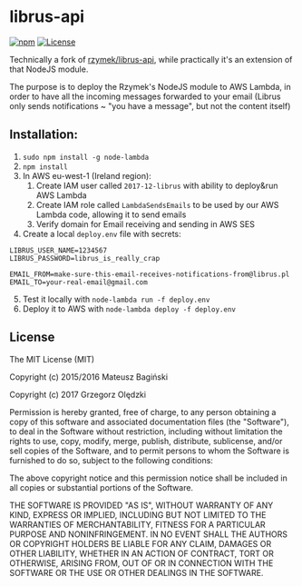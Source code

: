 # librus-api
[![npm](https://img.shields.io/npm/v/librus-api.svg?style=flat)](https://www.npmjs.com/package/librus-api)
[![License](https://img.shields.io/badge/license-MIT-green.svg?style=flat)](http://opensource.org/licenses/MIT)

Technically a fork of
[rzymek/librus-api](https://github.com/rzymek/librus-api), while practically
it's an extension of that NodeJS module.

The purpose is to deploy the Rzymek's NodeJS module to AWS Lambda, in order
to have all the incoming messages forwarded to your email (Librus only sends
notifications ~ "you have a message", but not the content itself)

## Installation:

1. `sudo npm install -g node-lambda`
2. `npm install`
3. In AWS eu-west-1 (Ireland region):
	1. Create IAM user called `2017-12-librus` with ability to deploy&run AWS Lambda
	2. Create IAM role called `LambdaSendsEmails` to be used by our AWS Lambda
		code, allowing it to send emails
	3. Verify domain for Email receiving and sending in AWS SES
4. Create a local `deploy.env` file with secrets:
```
LIBRUS_USER_NAME=1234567
LIBRUS_PASSWORD=librus_is_really_crap

EMAIL_FROM=make-sure-this-email-receives-notifications-from@librus.pl
EMAIL_TO=your-real-email@gmail.com
```
5. Test it locally with `node-lambda run -f deploy.env`
6. Deploy it to AWS with `node-lambda deploy -f deploy.env`

## License
The MIT License (MIT)

Copyright (c) 2015/2016 Mateusz Bagiński

Copyright (c) 2017 Grzegorz Olędzki



Permission is hereby granted, free of charge, to any person obtaining a copy of this software and associated documentation files (the "Software"), to deal in the Software without restriction, including without limitation the rights to use, copy, modify, merge, publish, distribute, sublicense, and/or sell copies of the Software, and to permit persons to whom the Software is furnished to do so, subject to the following conditions:

The above copyright notice and this permission notice shall be included in all copies or substantial portions of the Software.

THE SOFTWARE IS PROVIDED "AS IS", WITHOUT WARRANTY OF ANY KIND, EXPRESS OR IMPLIED, INCLUDING BUT NOT LIMITED TO THE WARRANTIES OF MERCHANTABILITY, FITNESS FOR A PARTICULAR PURPOSE AND NONINFRINGEMENT. IN NO EVENT SHALL THE AUTHORS OR COPYRIGHT HOLDERS BE LIABLE FOR ANY CLAIM, DAMAGES OR OTHER LIABILITY, WHETHER IN AN ACTION OF CONTRACT, TORT OR OTHERWISE, ARISING FROM, OUT OF OR IN CONNECTION WITH THE SOFTWARE OR THE USE OR OTHER DEALINGS IN THE SOFTWARE.
